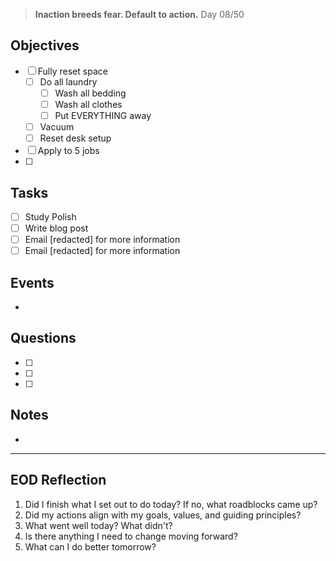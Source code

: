 > **Inaction breeds fear. Default to action.**
> Day 08/50
## Objectives
- [ ] Fully reset space
	- [ ] Do all laundry
		- [ ] Wash all bedding
		- [ ] Wash all clothes
		- [ ] Put EVERYTHING away
	- [ ] Vacuum
	- [ ] Reset desk setup
- [ ] Apply to 5 jobs
- [ ] 
## Tasks
- [ ] Study Polish
- [ ] Write blog post
- [ ] Email [redacted] for more information
- [ ] Email [redacted] for more information
## Events
- 
## Questions
- [ ] 
- [ ] 
- [ ] 
## Notes
- 
---
## EOD Reflection
1. Did I finish what I set out to do today? If no, what roadblocks came up?
2. Did my actions align with my goals, values, and guiding principles?
3. What went well today? What didn't?
4. Is there anything I need to change moving forward?
5. What can I do better tomorrow?